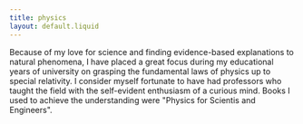 ```yaml
---
title: physics
layout: default.liquid
---
```


Because of my love for science and finding evidence-based explanations to natural phenomena, I have placed a great focus during my educational years of university on grasping the fundamental laws of physics up to special relativity. I consider myself fortunate to have had professors who taught the field with the self-evident enthusiasm of a curious mind. Books I used to achieve the understanding were "Physics for Scientis and Engineers".
